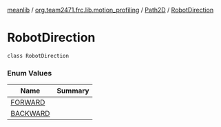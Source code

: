 [meanlib](../../../index.md) / [org.team2471.frc.lib.motion_profiling](../../index.md) / [Path2D](../index.md) / [RobotDirection](./index.md)

# RobotDirection

`class RobotDirection`

### Enum Values

| Name | Summary |
|---|---|
| [FORWARD](-f-o-r-w-a-r-d.md) |  |
| [BACKWARD](-b-a-c-k-w-a-r-d.md) |  |
